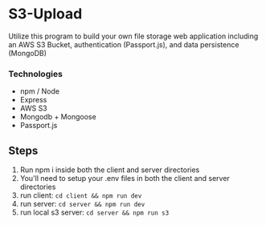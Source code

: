 # S3-Upload

Utilize this program to build your own file storage web application including an AWS S3 Bucket, authentication (Passport.js), and data persistence (MongoDB)

### Technologies

- npm / Node
- Express
- AWS S3
- Mongodb + Mongoose
- Passport.js

## Steps

1. Run npm i inside both the client and server directories
2. You'll need to setup your .env files in both the client and server directories
3. run client: `cd client && npm run dev`
4. run server: `cd server && npm run dev`
5. run local s3 server: `cd server && npm run s3`
